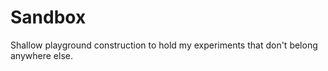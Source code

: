 # Sandbox

Shallow playground construction to hold my experiments that don't belong
anywhere else.

